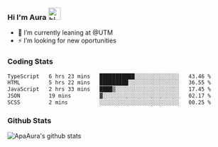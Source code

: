 ### Hi I'm Aura <img src="https://user-images.githubusercontent.com/1303154/88677602-1635ba80-d120-11ea-84d8-d263ba5fc3c0.gif" width="28px" alt="hi">

- 🔭 I’m currently leaning at @UTM
- ⚡ I’m looking for new oportunities


### Coding Stats

<!--START_SECTION:waka-->

```txt
TypeScript   6 hrs 23 mins   ███████████░░░░░░░░░░░░░░   43.46 %
HTML         5 hrs 22 mins   █████████░░░░░░░░░░░░░░░░   36.55 %
JavaScript   2 hrs 33 mins   ████▒░░░░░░░░░░░░░░░░░░░░   17.45 %
JSON         19 mins         ▓░░░░░░░░░░░░░░░░░░░░░░░░   02.17 %
SCSS         2 mins          ░░░░░░░░░░░░░░░░░░░░░░░░░   00.25 %
```

<!--END_SECTION:waka-->

### Github Stats

![ApaAura's github stats](https://github-readme-stats.vercel.app/api?username=ApaAura&count_private=true&theme=tokyonight&hide=contribs,prs)
